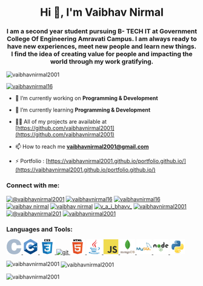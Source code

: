 <h1 align="center">Hi 👋, I'm Vaibhav Nirmal</h1>
<h3 align="center">I am a second year student pursuing B- TECH IT at Government College Of Engineering Amravati Campus. I am always ready to have new experiences, meet new people and learn new things. I find the idea of creating value for people and impacting the world through my work gratifying.</h3>

<p align="left"> <img src="https://komarev.com/ghpvc/?username=vaibhavnirmal2001&label=Profile%20views&color=0e75b6&style=flat" alt="vaibhavnirmal2001" /> </p>

<p align="left"> <a href="https://twitter.com/vaibhavnirmal16" target="blank"><img src="https://img.shields.io/twitter/follow/vaibhavnirmal16?logo=twitter&style=for-the-badge" alt="vaibhavnirmal16" /></a> </p>

- 🔭 I’m currently working on **Programming & Development**

- 🌱 I’m currently learning **Programming & Development**

- 👨‍💻 All of my projects are available at [https://github.com/vaibhavnirmal2001](https://github.com/vaibhavnirmal2001)

- 📫 How to reach me **vaibhavnirmal2001@gmail.com**

- ⚡ Portfolio :  [https://vaibhavnirmal2001.github.io/portfolio.github.io/](https://vaibhavnirmal2001.github.io/portfolio.github.io/)



<h3 align="left">Connect with me:</h3>
<p align="left">
<a href="https://codepen.io/@vaibhavnirmal2001" target="blank"><img align="center" src="https://cdn.jsdelivr.net/npm/simple-icons@3.0.1/icons/codepen.svg" alt="@vaibhavnirmal2001" height="30" width="40" /></a>
<a href="https://dev.to/vaibhavnirmal16" target="blank"><img align="center" src="https://cdn.jsdelivr.net/npm/simple-icons@3.0.1/icons/dev-dot-to.svg" alt="vaibhavnirmal16" height="30" width="40" /></a>
<a href="https://twitter.com/vaibhavnirmal16" target="blank"><img align="center" src="https://cdn.jsdelivr.net/npm/simple-icons@3.0.1/icons/twitter.svg" alt="vaibhavnirmal16" height="30" width="40" /></a>
<a href="https://linkedin.com/in/vaibhav nirmal" target="blank"><img align="center" src="https://cdn.jsdelivr.net/npm/simple-icons@3.0.1/icons/linkedin.svg" alt="vaibhav nirmal" height="30" width="40" /></a>
<a href="https://fb.com/vaibhav nirmal" target="blank"><img align="center" src="https://cdn.jsdelivr.net/npm/simple-icons@3.0.1/icons/facebook.svg" alt="vaibhav nirmal" height="30" width="40" /></a>
<a href="https://instagram.com/v_a_i_bhavv_" target="blank"><img align="center" src="https://cdn.jsdelivr.net/npm/simple-icons@3.0.1/icons/instagram.svg" alt="v_a_i_bhavv_" height="30" width="40" /></a>
<a href="https://medium.com/vaibhavnirmal2001" target="blank"><img align="center" src="https://cdn.jsdelivr.net/npm/simple-icons@3.0.1/icons/medium.svg" alt="vaibhavnirmal2001" height="30" width="40" /></a>
<a href="https://www.hackerrank.com/@vaibhavnirmal201" target="blank"><img align="center" src="https://cdn.jsdelivr.net/npm/simple-icons@3.0.1/icons/hackerrank.svg" alt="@vaibhavnirmal201" height="30" width="40" /></a>
<a href="https://auth.geeksforgeeks.org/user/vaibhavnirmal2001" target="blank"><img align="center" src="https://cdn.jsdelivr.net/npm/simple-icons@3.0.1/icons/geeksforgeeks.svg" alt="vaibhavnirmal2001" height="30" width="40" /></a>
</p>

<h3 align="left">Languages and Tools:</h3>
<p align="left"> <a href="https://www.cprogramming.com/" target="_blank"> <img src="https://raw.githubusercontent.com/devicons/devicon/master/icons/c/c-original.svg" alt="c" width="40" height="40"/> </a> <a href="https://www.w3schools.com/cpp/" target="_blank"> <img src="https://raw.githubusercontent.com/devicons/devicon/master/icons/cplusplus/cplusplus-original.svg" alt="cplusplus" width="40" height="40"/> </a> <a href="https://www.w3schools.com/css/" target="_blank"> <img src="https://raw.githubusercontent.com/devicons/devicon/master/icons/css3/css3-original-wordmark.svg" alt="css3" width="40" height="40"/> </a> <a href="https://git-scm.com/" target="_blank"> <img src="https://www.vectorlogo.zone/logos/git-scm/git-scm-icon.svg" alt="git" width="40" height="40"/> </a> <a href="https://www.w3.org/html/" target="_blank"> <img src="https://raw.githubusercontent.com/devicons/devicon/master/icons/html5/html5-original-wordmark.svg" alt="html5" width="40" height="40"/> </a> <a href="https://www.java.com" target="_blank"> <img src="https://raw.githubusercontent.com/devicons/devicon/master/icons/java/java-original.svg" alt="java" width="40" height="40"/> </a> <a href="https://developer.mozilla.org/en-US/docs/Web/JavaScript" target="_blank"> <img src="https://raw.githubusercontent.com/devicons/devicon/master/icons/javascript/javascript-original.svg" alt="javascript" width="40" height="40"/> </a> <a href="https://www.mongodb.com/" target="_blank"> <img src="https://raw.githubusercontent.com/devicons/devicon/master/icons/mongodb/mongodb-original-wordmark.svg" alt="mongodb" width="40" height="40"/> </a> <a href="https://www.mysql.com/" target="_blank"> <img src="https://raw.githubusercontent.com/devicons/devicon/master/icons/mysql/mysql-original-wordmark.svg" alt="mysql" width="40" height="40"/> </a> <a href="https://nodejs.org" target="_blank"> <img src="https://raw.githubusercontent.com/devicons/devicon/master/icons/nodejs/nodejs-original-wordmark.svg" alt="nodejs" width="40" height="40"/> </a> <a href="https://www.python.org" target="_blank"> <img src="https://raw.githubusercontent.com/devicons/devicon/master/icons/python/python-original.svg" alt="python" width="40" height="40"/> </a> </p>

<p><img align="left" src="https://github-readme-stats.vercel.app/api/top-langs?username=vaibhavnirmal2001&show_icons=true&locale=en&layout=compact" alt="vaibhavnirmal2001" /></p>

<p>&nbsp;<img align="center" src="https://github-readme-stats.vercel.app/api?username=vaibhavnirmal2001&show_icons=true&locale=en" alt="vaibhavnirmal2001" /></p>

<p><img align="center" src="https://github-readme-streak-stats.herokuapp.com/?user=vaibhavnirmal2001&" alt="vaibhavnirmal2001" /></p>



